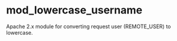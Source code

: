 mod_lowercase_username
======================

Apache 2.x module for converting request user (REMOTE_USER) to lowercase.
